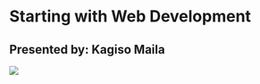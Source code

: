 # Starting with Web Development
## Presented by: Kagiso Maila

![](https://raw.github.com/kagisoM/starting-with-web-dev/img/kagiso.jpg)
